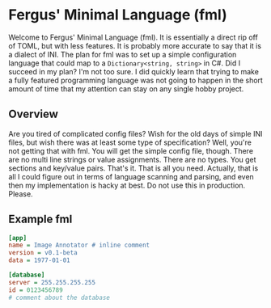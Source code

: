 # Fergus' Minimal Language (fml)

Welcome to Fergus' Minimal Language (fml). It is essentially a direct rip off of TOML, but with less features. It is probably more accurate to say that it is a dialect of INI. The plan for fml was to set up a simple configuration language that could map to a ```Dictionary<string, string>``` in C#. Did I succeed in my plan? I'm not too sure. I did quickly learn that trying to make a fully featured programming language was not going to happen in the short amount of time that my attention can stay on any single hobby project.

## Overview

Are you tired of complicated config files? Wish for the old days of simple INI files, but wish there was at least some type of specification? Well, you're not getting that with fml. You will get the simple config file, though. There are no multi line strings or value assignments. There are no types. You get sections and key/value pairs. That's it. That is all you need. Actually, that is all I could figure out in terms of language scanning and parsing, and even then my implementation is hacky at best. Do not use this in production. Please.

## Example fml

```ini
[app]
name = Image Annotator # inline comment
version = v0.1-beta
data = 1977-01-01

[database]
server = 255.255.255.255
id = 0123456789
# comment about the database
```
